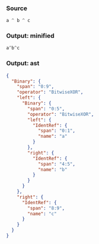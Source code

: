 ### Source
```js parse:expr
a ^ b ^ c
```

### Output: minified
```js
a^b^c
```

### Output: ast
```json
{
  "Binary": {
    "span": "0:9",
    "operator": "BitwiseXOR",
    "left": {
      "Binary": {
        "span": "0:5",
        "operator": "BitwiseXOR",
        "left": {
          "IdentRef": {
            "span": "0:1",
            "name": "a"
          }
        },
        "right": {
          "IdentRef": {
            "span": "4:5",
            "name": "b"
          }
        }
      }
    },
    "right": {
      "IdentRef": {
        "span": "8:9",
        "name": "c"
      }
    }
  }
}
```
